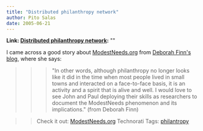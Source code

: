 ```yaml
---
title: "Distributed philanthropy network"
author: Pito Salas
date: 2005-06-21
---
```


**Link: [Distributed philanthropy network](None):** ""

I came across a good story about
[ModestNeeds.org](<http://www.modestneeds.org/>) from [Deborah Finn's
blog](<http://blog.deborah.elizabeth.finn.com/blog/_archives/2005/6/12/931346.html>),
where she says:

>>

>>> "In other words, although philanthropy no longer looks like it did in the
time when most people lived in small towns and interacted on a face-to-face
basis, it is an activity and a spirit that is alive and well. I would love to
see John and Paul deploying their skills as researchers to document the
ModestNeeds phenomenon and its implications." (from Deborah Finn)

>>

>> Check it out: [ModestNeeds.org](<http://www.modestneeds.org/>) Technorati
Tags: [philantropy](<http://technorati.com/tag/philantropy>)


